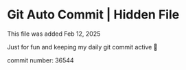 # Git Auto Commit | Hidden File

This file was added Feb 12, 2025

Just for fun and keeping my daily git commit active 🤪

commit number: 36544
